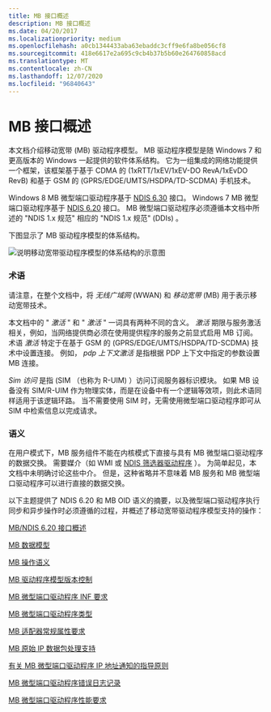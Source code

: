 ```yaml
---
title: MB 接口概述
description: MB 接口概述
ms.date: 04/20/2017
ms.localizationpriority: medium
ms.openlocfilehash: a0cb1344433aba63ebaddc3cff9e6fa8be056cf8
ms.sourcegitcommit: 418e6617e2a695c9cb4b37b5b60e264760858acd
ms.translationtype: MT
ms.contentlocale: zh-CN
ms.lasthandoff: 12/07/2020
ms.locfileid: "96840643"
---
```

# <a name="mb-interface-overview"></a>MB 接口概述


本文档介绍移动宽带 (MB) 驱动程序模型。 MB 驱动程序模型是随 Windows 7 和更高版本的 Windows 一起提供的软件体系结构。 它为一组集成的网络功能提供一个框架，该框架基于基于 CDMA 的 (1xRTT/1xEV/1xEV-DO RevA/1xEvDO RevB) 和基于 GSM 的 (GPRS/EDGE/UMTS/HSDPA/TD-SCDMA) 手机技术。

Windows 8 MB 微型端口驱动程序基于 [NDIS 6.30](introduction-to-ndis-6-30.md) 接口。 Windows 7 MB 微型端口驱动程序基于 [NDIS 6.20](introduction-to-ndis-6-20.md) 接口。 MB 微型端口驱动程序必须遵循本文档中所述的 "NDIS 1.x 规范" 相应的 "NDIS 1.x 规范" (DDIs) 。

下图显示了 MB 驱动程序模型的体系结构。

![说明移动宽带驱动程序模型的体系结构的示意图](images/wwanarchitecture.png)

### <a name="terminology"></a>术语

请注意，在整个文档中，将 *无线广域网* (WWAN) 和 *移动宽带* (MB) 用于表示移动宽带技术。

本文档中的 " *激活* " 和 " *激活* " 一词具有两种不同的含义。 *激活* 期限与服务激活相关，例如，当网络提供商必须在使用提供程序的服务之前显式启用 MB 订阅。 术语 *激活* 特定于在基于 GSM 的 (GPRS/EDGE/UMTS/HSDPA/TD-SCDMA) 技术中设置连接。 例如， *pdp 上下文激活* 是指根据 PDP 上下文中指定的参数设置 MB 连接。

*Sim 访问* 是指 (SIM （也称为 R-UIM) ）访问订阅服务器标识模块。 如果 MB 设备没有 SIM/R-UIM 作为物理实体，而是在设备中有一个逻辑等效项，则此术语同样适用于该逻辑环路。 当不需要使用 SIM 时，无需使用微型端口驱动程序即可从 SIM 中检索信息以完成请求。

### <a name="semantics"></a>语义

在用户模式下，MB 服务组件不能在内核模式下直接与具有 MB 微型端口驱动程序的数据交换。 需要媒介（如 WMI 或 [NDIS 筛选器驱动程序](./roadmap-for-developing-ndis-filter-drivers.md) ）。 为简单起见，本文档中未明确讨论这些中介。 但是，这种省略并不意味着 MB 服务和 MB 微型端口驱动程序可以进行直接的数据交换。

以下主题提供了 NDIS 6.20 和 MB OID 语义的摘要，以及微型端口驱动程序执行同步和异步操作时必须遵循的过程，并概述了移动宽带驱动程序模型支持的操作：

[MB/NDIS 6.20 接口概述](mb---ndis-6-20-interfacing-overview.md)

[MB 数据模型](mb-data-model.md)

[MB 操作语义](mb-operational-semantics.md)

[MB 驱动程序模型版本控制](mb-driver-model-versioning.md)

[MB 微型端口驱动程序 INF 要求](mb-miniport-driver-inf-requirements.md)

[MB 微型端口驱动程序类型](mb-miniport-driver-types.md)

[MB 适配器常规属性要求](mb-adapter-general-attribute-requirements.md)

[MB 原始 IP 数据包处理支持](mb-raw-ip-packet-processing-support.md)

[有关 MB 微型端口驱动程序 IP 地址通知的指导原则](guidelines-for-mb-miniport-driver-ip-address-notifications.md)

[MB 微型端口驱动程序错误日志记录](mb-miniport-driver-error-logging.md)

[MB 微型端口驱动程序性能要求](mb-miniport-driver-performance-requirements.md)

 

